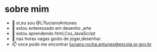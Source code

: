 # sobre mim
- 👋 oi,eu sou @L7lucianoAntunes
- 👀 estou enteressado em desenho ,arte
- 🌱 estou aprendendo html,Css,JavaScript
- 💞️ nas horas vagas gosto de jogar,desenhar.
- 📫 voce pode me encontrar luciano.rocha.antunes@escola.pr.gov.br
